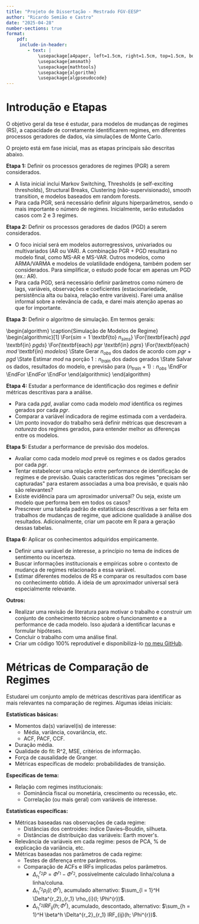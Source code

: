 ```yaml
---
title: "Projeto de Dissertação - Mestrado FGV-EESP"
author: "Ricardo Semião e Castro"
date: "2025-04-28"
number-sections: true
format:
    pdf: 
     include-in-header:  
        - text: |
            \usepackage[a4paper, left=1.5cm, right=1.5cm, top=1.5cm, bottom=2.5cm]{geometry}
            \usepackage{amsmath}
            \usepackage{mathtools}
            \usepackage{algorithm}
            \usepackage{algpseudocode}
---
```


# Introdução e Etapas

O objetivo geral da tese é estudar, para modelos de mudanças de regimes (RS), a capacidade de corretamente identificarem regimes, em diferentes processos geradores de dados, via simulações de Monte Carlo.

O projeto está em fase inicial, mas as etapas principais são descritas abaixo.

**Etapa 1:** Definir os processos geradores de regimes (PGR) a serem considerados.

- A lista inicial inclui Markov Switching, Thresholds (e self-exciting thresholds), Structural Breaks, Clustering (não-supervisionado), smooth transition, e modelos baseados em random forests.
- Para cada PGR, será necessário definir alguns hiperparâmetros, sendo o mais importante o número de regimes. Inicialmente, serão estudados casos com 2 e 3 regimes.

**Etapa 2:** Definir os processos geradores de dados (PGD) a serem considerados.

- O foco inicial será em modelos autorregressivos, univariados ou multivariados (AR ou VAR). A combinação PGR + PGD resultará no modelo final, como MS-AR e MS-VAR. Outros modelos, como ARMA/VARMA e modelos de volatilidade endógena, também podem ser considerados. Para simplificar, o estudo pode focar em apenas um PGD (ex.: AR).
- Para cada PGD, será necessário definir parâmetros como número de lags, variáveis, observações e coeficientes (estacionariedade, persistência alta ou baixa, relação entre variáveis). Farei uma análise informal sobre a relevância de cada, e darei mais atenção apenas ao que for importante.

**Etapa 3:** Definir o algoritmo de simulação. Em termos gerais:

\begin{algorithm}
    \caption{Simulação de Modelos de Regime}
    \begin{algorithmic}[1]
        \For{$sim = 1$ \textbf{to} $n_{sims}$}
            \For{\textbf{each} $pgd$ \textbf{in} $pgds$}
                \For{\textbf{each} $pgr$ \textbf{in} $pgrs$}
                    \For{\textbf{each} $mod$ \textbf{in} $modelos$} 
                        \State Gerar $n_{obs}$ dos dados de acordo com $pgr$ + $pgd$
                        \State Estimar $mod$ na porção $1:n_{train}$ dos dados gerados
                        \State Salvar os dados, resultados do modelo, e previsão para $(n_{train} + 1):n_{obs}$
                        \EndFor
                \EndFor
            \EndFor
        \EndFor
    \end{algorithmic}
\end{algorithm}

**Etapa 4:** Estudar a performance de identificação dos regimes e definir métricas descritivas para a análise.

- Para cada $pgd$, avaliar como cada modelo $mod$ identifica os regimes gerados por cada $pgr$.
- Comparar a variável indicadora de regime estimada com a verdadeira.
- Um ponto inovador do trabalho será definir métricas que descrevam a _natureza_ dos regimes gerados, para entender melhor as diferenças entre os modelos.

**Etapa 5:** Estudar a performance de previsão dos modelos.

- Avaliar como cada modelo $mod$ prevê os regimes e os dados gerados por cada $pgr$.
- Tentar estabelecer uma relação entre performance de identificação de regimes e de previsão. Quais características dos regimes "precisam ser capturadas" para estarem associadas a uma boa previsão, e quais não são relevantes?
- Existe evidência para um aproximador universal? Ou seja, existe um modelo que performa bem em todos os casos?
- Prescrever uma tabela padrão de estatísticas descritivas a ser feita em trabalhos de mudanças de regime, que adicione qualidade à análise dos resultados. Adicionalmente, criar um pacote em R para a geração dessas tabelas.


**Etapa 6:** Aplicar os conhecimentos adquiridos empiricamente.

- Definir uma variável de interesse, a princípio no tema de índices de sentimento ou incerteza.
- Buscar informações institucionais e empíricas sobre o contexto de mudança de regimes relacionado a essa variável.
- Estimar diferentes modelos de RS e comparar os resultados com base no conhecimento obtido. A ideia de um aproximador universal será especialmente relevante.


**Outros:**

- Realizar uma revisão de literatura para motivar o trabalho e construir um conjunto de conhecimento técnico sobre o funcionamento e a performance de cada modelo. Isso ajudará a identificar lacunas e formular hipóteses.
- Concluir o trabalho com uma análise final.
- Criar um código 100% reprodutível e disponibilizá-lo [no meu GitHub](https://github.com/ricardo-semiao/article-regime-identification-performance).



# Métricas de Comparação de Regimes

Estudarei um conjunto amplo de métricas descritivas para identificar as mais relevantes na comparação de regimes. Algumas ideias iniciais:

**Estatísticas básicas:**

- Momentos da(s) variavel(is) de interesse:
    - Média, variância, covariância, etc.
    - ACF, PACF, CCF.
- Duração média.
- Qualidade do fit: R^2, MSE, critérios de informação.
- Força de causalidade de Granger.
- Métricas específicas de modelo: probabilidades de transição.

**Específicas de tema:**

- Relação com regimes institucionais:
    - Dominância fiscal ou monetária, crescimento ou recessão, etc.
    - Correlação (ou mais geral) com variáveis de interesse.

**Estatísticas específicas:**

- Métricas baseadas nas observações de cada regime:
    - Distâncias dos centroides: índice Davies–Bouldin, silhueta.
    - Distâncias de distribuição das variáveis: Earth mover's.
- Relevância de variáveis em cada regime: pesos de PCA, % de explicação da variância, etc.
- Métricas baseadas nos parâmetros de cada regime:
    - Testes de diferença entre parâmetros.
    - Comparação de ACFs e IRFs implicadas pelos parâmetros.
        - $\Delta^{r_2}_{r_1} P = \Phi^{r_1} - \Phi^{r_2}$, possivelmente calculado linha/coluna a linha/coluna.
        - $\Delta^{r_2}_{r_1} \rho_{i}(l; \Phi^{r})$, acumulado alternativo: $\sum_{l = 1}^H \Delta^{r_2}_{r_1} \rho_{i}(l; \Phi^{r})$.
        - $\Delta^{r_2}_{r_1} IRF_{ij}(h; \Phi^{r})$, acumulado, descontado, alternativo: $\sum_{h = 1}^H \beta^h \Delta^{r_2}_{r_1} IRF_{ij}(h; \Phi^{r})$.
